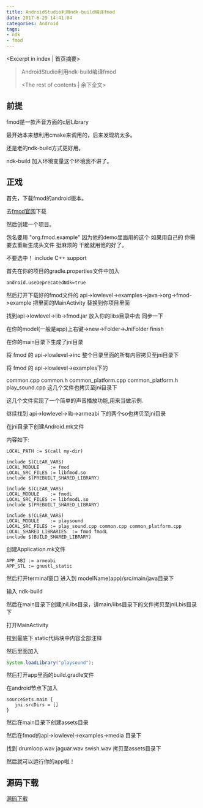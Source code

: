 ```yaml
---
title: AndroidStudio利用ndk-build编译fmod
date: 2017-6-29 14:41:04
categories: Android
tags: 
- ndk
- fmod
---
```

<Excerpt in index | 首页摘要> 
> AndroidStudio利用ndk-build编译fmod
> <!-- more -->
> <The rest of contents | 余下全文> 

##  前提  ##
fmod是一款声音方面的c层Library

最开始本来想利用cmake来调用的，后来发现坑太多。

还是老的ndk-build方式更好用。

ndk-build 加入环境变量这个环境我不讲了。

##  正戏  ##
首先，下载fmod的android版本。

去[fmod官网](www.fmod.org)下载

然后创建一个项目。

包名要用 "org.fmod.example" 因为他的demo里面用的这个 如果用自己的 你需要去重新生成头文件 挺麻烦的 干脆就用他的好了。

不要选中！ include C++ support

首先在你的项目的gradle.properties文件中加入

```xml
android.useDeprecatedNdk=true
```

然后打开下载好的fmod文件的 api->lowlevel->examples->java->org->fmod->example 把里面的MainActivity 替换到你项目里面

找到api->lowlevel->lib->fmod.jar 放入你的libs目录中去 同步一下

在你的model(一般是app)上右键->new->Folder->JniFolder finish

在你的main目录下生成了jni目录

将 fmod 的 api->lowlevel->inc 整个目录里面的所有内容拷贝至jni目录下


将 fmod 的 api->lowlevel->examples下的 


common.cpp common.h common_platform.cpp common_platform.h play_sound.cpp 这几个文件也拷贝至jni目录下

这几个文件实现了一个简单的声音播放功能,用来当做示例.

继续找到 api->lowlevel->lib->armeabi 下的两个so也拷贝至jni目录

在jni目录下创建Android.mk文件

内容如下:

```
LOCAL_PATH := $(call my-dir)

include $(CLEAR_VARS)
LOCAL_MODULE    := fmod
LOCAL_SRC_FILES := libfmod.so
include $(PREBUILT_SHARED_LIBRARY)

include $(CLEAR_VARS)
LOCAL_MODULE    := fmodL
LOCAL_SRC_FILES := libfmodL.so
include $(PREBUILT_SHARED_LIBRARY)

include $(CLEAR_VARS)
LOCAL_MODULE    := playsound
LOCAL_SRC_FILES := play_sound.cpp common.cpp common_platform.cpp
LOCAL_SHARED_LIBRARIES  := fmod fmodL
include $(BUILD_SHARED_LIBRARY)
```

创建Application.mk文件

```
APP_ABI := armeabi
APP_STL := gnustl_static
```

然后打开terminal窗口 进入到 modelName(app)/src/main/java目录下

输入 ndk-build

然后在main目录下创建jniLibs目录，讲main/libs目录下的文件拷贝至jniLbis目录下

打开MainActivity

拉到最底下 static代码块中内容全部注释

然后里面加入

```java
System.loadLibrary("playsound");
```

然后打开app里面的build.gradle文件

在android节点下加入

```
sourceSets.main {
   jni.srcDirs = []
}
```

然后在main目录下创建assets目录

然后在fmod的api->lowlevel->examples->media 目录下

找到 drumloop.wav jaguar.wav swish.wav 拷贝至assets目录下

然后就可以运行你的app啦！

##  源码下载  ##

[源码下载](http://gloomyer.com/upload/as_build_fmod_01.7z)